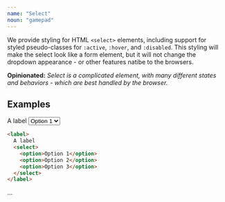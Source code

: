 ```yaml
---
name: "Select"
noun: "gamepad"
---
```


We provide styling for HTML `<select>` elements, including support for styled pseudo-classes for `:active`, `:hover`, and `:disabled`. This styling will make the select look like a form element, but it will not change the dropdown appearance - or other features natibe to the browsers.

**Opinionated:** *Select is a complicated element, with many different states and behaviors - which are best handled by the browser.*

## Examples

<label>
  A label
  <select>
    <option>Option 1</option>
    <option>Option 2</option>
    <option>Option 3</option>
  </select>
</label>

```html
<label>
  A label
  <select>
    <option>Option 1</option>
    <option>Option 2</option>
    <option>Option 3</option>
  </select>
</label>
```

...